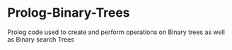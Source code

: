 # Prolog-Binary-Trees
Prolog code used to create and perform operations on Binary trees as well as Binary search Trees
